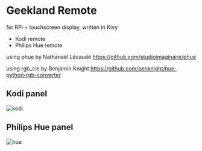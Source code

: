 # Geekland Remote

 for RPi + touchscreen display, written in Kivy

- Kodi remote
- Philips Hue remote

using phue by Nathanaël Lécaudé
	https://github.com/studioimaginaire/phue

using rgb_cie by Benjamin Knight
	https://github.com/benknight/hue-python-rgb-converter

## Kodi panel

![kodi](https://github.com/ycardon/geekland-remote/raw/master/images/screenshot-kodi.jpg)

## Philips Hue panel

![hue](https://github.com/ycardon/geekland-remote/raw/master/images/screenshot-hue.jpg)



